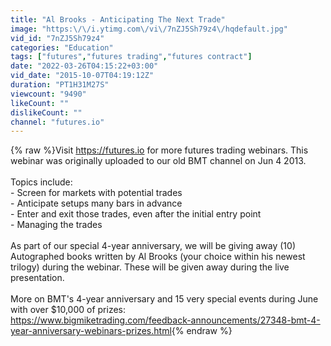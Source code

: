 ```yaml
---
title: "Al Brooks - Anticipating The Next Trade"
image: "https:\/\/i.ytimg.com\/vi\/7nZJ5Sh79z4\/hqdefault.jpg"
vid_id: "7nZJ5Sh79z4"
categories: "Education"
tags: ["futures","futures trading","futures contract"]
date: "2022-03-26T04:15:22+03:00"
vid_date: "2015-10-07T04:19:12Z"
duration: "PT1H31M27S"
viewcount: "9490"
likeCount: ""
dislikeCount: ""
channel: "futures.io"
---
```

{% raw %}Visit <a rel="nofollow" target="blank" href="https://futures.io">https://futures.io</a> for more futures trading webinars.  This webinar was originally uploaded to our old BMT channel on Jun 4 2013.<br /><br />Topics include:<br />- Screen for markets with potential trades<br />- Anticipate setups many bars in advance<br />- Enter and exit those trades, even after the initial entry point<br />- Managing the trades<br /><br />As part of our special 4-year anniversary, we will be giving away (10) Autographed books written by Al Brooks (your choice within his newest trilogy) during the webinar. These will be given away during the live presentation.<br /><br />More on BMT's 4-year anniversary and 15 very special events during June with over $10,000 of prizes:<br /><a rel="nofollow" target="blank" href="https://www.bigmiketrading.com/feedback-announcements/27348-bmt-4-year-anniversary-webinars-prizes.html">https://www.bigmiketrading.com/feedback-announcements/27348-bmt-4-year-anniversary-webinars-prizes.html</a>{% endraw %}
